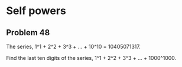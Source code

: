 Self powers
===========

Problem 48
----------

The series, 1^1 + 2^2 + 3^3 + ... + 10^10 = 10405071317.

Find the last ten digits of the series, 1^1 + 2^2 + 3^3 + ... + 1000^1000.

